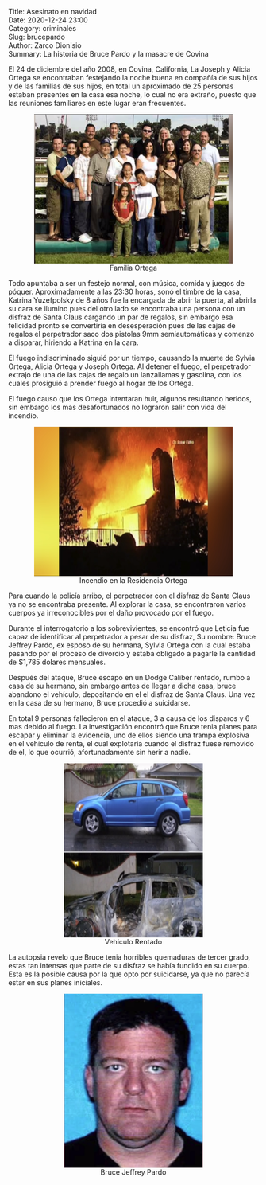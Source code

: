 Title: Asesinato en navidad  
Date: 2020-12-24 23:00  
Category: criminales  
Slug: brucepardo  
Author: Zarco Dionisio  
Summary: La historia de Bruce Pardo y la masacre de Covina



El 24 de diciembre del año 2008, en Covina, California,  La Joseph y Alicia Ortega se encontraban festejando la noche buena en compañía de sus hijos y de las familias de sus hijos, en total un aproximado de 25 personas estaban presentes en la casa esa noche, lo cual no era extraño, puesto que las reuniones familiares en este lugar eran frecuentes.

<figure align=center>
    <img src="./img/orfam.png"  align=center alt="Familia"  width="400" height="300"><figcaption>Familia Ortega</figcaption>
</figure>

Todo apuntaba a ser un festejo normal, con música, comida y juegos de póquer. Aproximadamente a las 23:30 horas, sonó el timbre de la casa, Katrina Yuzefpolsky de 8 años fue la encargada de abrir la puerta, al abrirla su cara se ilumino pues del otro lado se encontraba una persona con un disfraz de Santa Claus cargando un par de regalos, sin embargo esa felicidad pronto se convertiría en desesperación pues de las cajas de regalos el perpetrador saco dos pistolas 9mm semiautomáticas y comenzo a disparar, hiriendo a Katrina en la cara.

El fuego indiscriminado siguió por un tiempo, causando la muerte de Sylvia Ortega, Alicia Ortega y Joseph Ortega. Al detener el fuego, el perpetrador extrajo de una de las cajas de regalo un lanzallamas y gasolina, con los cuales prosiguió a prender fuego al hogar de los Ortega.

El fuego causo que los Ortega intentaran huir, algunos resultando heridos, sin embargo los mas desafortunados no lograron salir con vida del incendio.

<figure align=center>
    <img src="./img/fireor.png"  align=center alt="Incendio"  width="400" height="300"><figcaption>Incendio en la Residencia Ortega</figcaption>
</figure>

Para cuando la policía arribo, el perpetrador con el disfraz de Santa Claus ya no se encontraba presente. Al explorar la casa, se encontraron varios cuerpos ya irreconocibles por el daño provocado por el fuego.

Durante el interrogatorio a los sobrevivientes, se encontró que Leticia fue capaz de identificar al perpetrador a pesar de su disfraz, Su nombre: Bruce Jeffrey Pardo, ex esposo de su hermana, Sylvia Ortega con la cual estaba pasando por el proceso de divorcio y estaba obligado a pagarle la cantidad de $1,785 dolares mensuales.

Después del ataque, Bruce escapo en un Dodge Caliber rentado, rumbo a casa de su hermano, sin embargo antes de llegar a dicha casa, bruce abandono el vehículo, depositando en el el disfraz de Santa Claus. Una vez en la casa de su hermano, Bruce procedió a  suicidarse.

En total 9 personas fallecieron en el ataque, 3 a causa de los disparos y 6 mas debido al fuego. La investigación encontró que Bruce tenia planes para escapar y eliminar la evidencia, uno de ellos siendo una trampa explosiva en el vehículo de renta, el cual explotaría cuando el disfraz fuese removido de el, lo que ocurrió, afortunadamente sin herir a nadie.

<figure align=center>
    <img src="./img/orvehi.png"  align=center alt="Familia"  width="280" height="350"><figcaption>Vehiculo Rentado</figcaption>
</figure>



La autopsia revelo que Bruce tenia horribles quemaduras de tercer grado, estas tan intensas que parte de su disfraz se había fundido en su cuerpo. Esta es la posible causa por la que opto por suicidarse, ya que no parecía estar en sus planes iniciales.



<figure align=center>
    <img src="./img/BrucePardo.png"  align=center alt="Pardo"  width="280" height="350"><figcaption>Bruce Jeffrey Pardo</figcaption>
</figure>